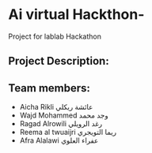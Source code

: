 # Ai virtual Hackthon-
Project for lablab Hackathon

## Project Description: 

## Team members:
- Aicha Rikli عائشة ريكلي
- Wajd Mohammed وجد محمد
- Ragad Alrowili رغد الرويلي
- Reema al twuaijri ريما التويجري
- Afra Alalawi عفراء العلوي
